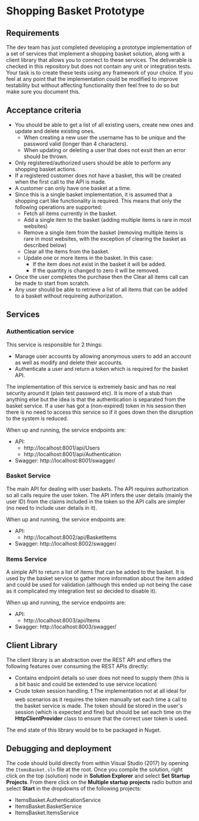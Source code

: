 # Shopping Basket Prototype #

## Requirements ##



The dev team has just completed developing a prototype implementation of a set of services that implement a shopping basket solution, along with a client library that allows you to connect to these services. The deliverable is checked in this repository but does not contain any unit or integration tests. Your task is to create these tests using any framework of your choice. If you feel at any point that the implementation could be modified to improve testability but without affecting functionality then feel free to do so but make sure you document this.

## Acceptance criteria ##

* You should be able to get a list of all existing users, create new ones and update and delete existing ones.
	* When creating a new user the username has to be unique and the password valid (longer than 4 characters).
	* When updating or deleting a user that does not exsit then an error should be thrown.
* Only registered/authorized users should be able to perform any shopping basket actions.
* If a registered customer does not have a basket, this will be created when the first call to the API is made.
* A customer can only have one basket at a time. 
* Since this is a single basket implementation, it is assumed that a shopping cart like functionality is required. This means that only the following operations are supported:
	* Fetch all items currently in the basket.
	* Add a single item to the basket (adding multiple items is rare in most websites)
	* Remove a single item from the basket (removing multiple items is rare in most websites, with the exception of clearing the basket as described below)
	* Clear all the items from the basket.
	* Update one or more items in the basket. In this case:
		* If the item does not exist in the basket it will be added.
		* If the quantity is changed to zero it will be removed.
* Once the user completes the purchase then the Clear all items call can be made to start from scratch.
* Any user should be able to retrieve a list of all items that can be added to a basket without requireing authorization.

## Services ##

### Authentication service ###

This service is responsible for 2 things:

* Manage user accounts by allowing anonymous users to add an account as well as modify and delete their accounts.
* Authenticate a user and return a token which is required for the basket API.

The implementation of this service is extremely basic and has no real security around it (plain test password etc). It is more of a stub than anything else but the idea is that the authentication is separated from the basket service. If a user has got a (non-expired) token in his session then there is no need to access this service so if it goes down then the disruption to the system is reduced.

When up and running, the service endpoints are:

* API: 
	* http://localhost:8001/api/Users
	* http://localhost:8001/api/Authentication
* Swagger: http://localhost:8001/swagger/

### Basket Service ###

The main API for dealing with user baskets. The API requires authorization so all calls require the user token. The API infers the user details (mainly the user ID) from the claims included in the token so the API calls are simpler (no need to include user details in it).

When up and running, the service endpoints are:

* API: 
	* http://localhost:8002/api/BasketItems
* Swagger: http://localhost:8002/swagger/

### Items Service ###

A simple API to return a list of items that can be added to the basket. It is used by the basket service to gather more information about the item added and could be used for validation (although this ended up not being the case as it complicated my integration test so decided to disable it).

When up and running, the service endpoints are:

* API: 
	* http://localhost:8003/api/Items
* Swagger: http://localhost:8003/swagger/

## Client Library ##

The client library is an abstraction over the REST API and offers the following features over consuming the REST APIs directly:

* Contains endpoint details so user does not need to supply them (this is a bit basic and could be extended to use service location)
* Crude token session handling.
:exclamation: The implementation not at all ideal for web scenarios as it requires the token manually set each time a call to the basket service is made. The token should be stored in the user's session (which is expected and fine) but should be set each time on the **HttpClientProvider** class to ensure that the correct user token is used.

The end state of this library would be to be packaged in Nuget.

## Debugging and deployment ##

The code should build directly from within Visual Studio (2017) by opening the `ItemsBasket.sln` file at the root. Once you compile the solution, right click on the top (solution) node in **Solution Explorer** and select **Set Startup Projects**. From there click on the **Multiple startup projects** radio button and select **Start** in the dropdowns of the following projects:

* ItemsBasket.AuthenticationService
* ItemsBasket.BasketService
* ItemsBasket.ItemsService